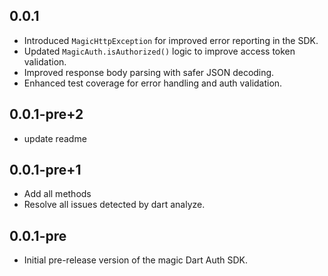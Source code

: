 ## 0.0.1

- Introduced `MagicHttpException` for improved error reporting in the SDK.
- Updated `MagicAuth.isAuthorized()` logic to improve access token validation.
- Improved response body parsing with safer JSON decoding.
- Enhanced test coverage for error handling and auth validation.

## 0.0.1-pre+2

- update readme

## 0.0.1-pre+1

- Add all methods
- Resolve all issues detected by dart analyze.

## 0.0.1-pre

- Initial pre-release version of the magic Dart Auth SDK.
